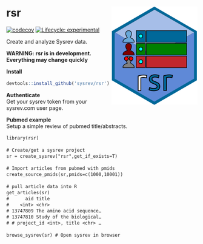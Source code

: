 # rsr <img src="man/figures/logo.svg" align="right" />
<!-- badges: start -->
[![codecov](https://codecov.io/gh/sysrev/rsr/branch/master/graph/badge.svg?token=PPYGBLSWV3)](https://codecov.io/gh/sysrev/rsr)
[![Lifecycle: experimental](https://img.shields.io/badge/lifecycle-experimental-orange.svg)](https://lifecycle.r-lib.org/articles/stages.html#experimental)
<!-- badges: end -->

Create and analyze Sysrev data.  

**WARNING: rsr is in development. Everything may change quickly**

**Install**
``` r
devtools::install_github('sysrev/rsr')
```

**Authenticate**  
Get your sysrev token from your sysrev.com user page.


**Pubmed example**  
Setup a simple review of pubmed title/abstracts.

```{r}
library(rsr)

# Create/get a sysrev project
sr = create_sysrev("rsr",get_if_exists=T)

# Import articles from pubmed with pmids
create_source_pmids(sr,pmids=c(1000,10001))

# pull article data into R
get_articles(sr)
#      aid title                                      
#    <int> <chr>                                      
# 13747809 The amino acid sequence…
# 13747810 Study of the biological…
# # project_id <int>, title <chr> …

browse_sysrev(sr) # Open sysrev in browser
```

